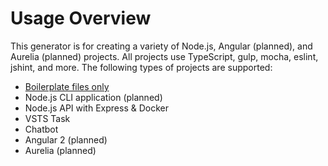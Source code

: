 # Usage Overview
This generator is for creating a variety of Node.js, Angular (planned), and Aurelia (planned) projects. All projects 
use TypeScript, gulp, mocha, eslint, jshint, and more. The following types of projects are supported:

- [Boilerplate files only][boilerplate-doc-url]
- Node.js CLI application (planned)
- Node.js API with Express & Docker
- VSTS Task
- Chatbot
- Angular 2 (planned)
- Aurelia (planned)

[boilerplate-doc-url]: BOILERPLATE.md

